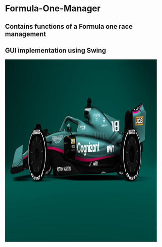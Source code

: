 # Formula-One-Manager
## Contains  functions of a Formula one race management
## GUI implementation using Swing

<img src="https://github.com/DanDias00/Formula-One-Manager/blob/26483bfcbd86a51cbe194064a7c0217fb757abd3/F1_2022_Aston_Side_Left.jpg" alt="F1 car" width="500" height="600">
